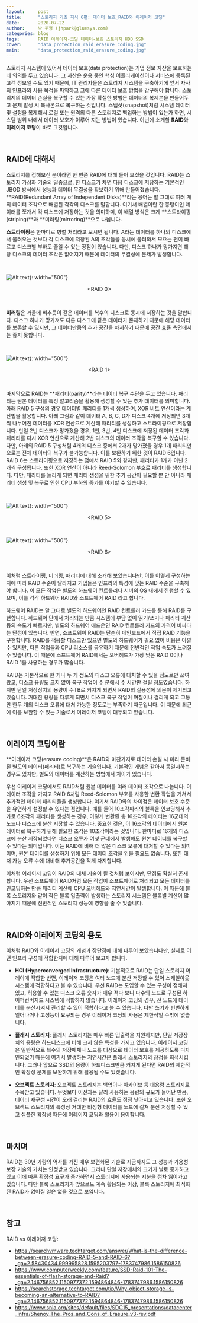 ```yaml
---
layout:     post
title:      "스토리지 기초 지식 6편: 데이터 보호_RAID와 이레이저 코딩"
date:       2020-07-22
author:     박 주형 (jhpark@gluesys.com)
categories: blog
tags:       RAID 이레이저-코딩 데이터-보호 스토리지 HDD SSD 
cover:      "data_protection_raid_erasure_coding.jpg"
main:       "data_protection_raid_erasure_coding.jpg"
---
```


스토리지 시스템에 있어서 데이터 보호(data protection)는 기업 정보 자산을 보호하는 데 의의를 두고 있습니다. 그 자산은 운용 중인 핵심 어플리케이션이나 서비스에 등록된 고객 정보일 수도 있기 때문에, IT 관리자들은 스토리지 시스템을 구축하기에 앞서 자사의 인프라와 사용 목적을 파악하고 그에 따른 데이터 보호 방법을 강구해야 합니다. 스토리지의 데이터 손실을 복구할 수 있는 가장 확실한 방법은 데이터의 복제본을 만들어두고 문제 발생 시 복사본으로 복구하는 것입니다. 스냅샷(snapshot)처럼 시스템 데이터 및 설정을 복제해서 로컬 또는 원격의 다른 스토리지로 백업하는 방법이 있는가 하면, 시스템 범위 내에서 데이터 보호가 이루어 지는 방법이 있습니다. 이번에 소개할 **RAID**와 **이레이저 코딩**이 바로 그것입니다.  

&nbsp;

## RAID에 대해서
  
스토리지를 접해보신 분이라면 한 번쯤 RAID에 대해 들어 보셨을 것입니다. RAID는 스토리지 가상화 기술의 일종으로, 한 디스크가 차면 다음 디스크에 저장하는 기본적인 JBOD 방식에서 성능과 데이터 무결성을 확보하기 위해 만들어졌습니다. **RAID(Redundant Array of Independent Disks)**라는 용어는 말 그대로 여러 개의 데이터 조각으로 배열된 각각의 디스크를 말합니다. 여기서 배열이란 한 뭉텅이인 데이터를 쪼개서 각 디스크에 저장하는 것을 의미하며, 이 배열 방식은 크게 **스트라이핑(striping)**과 **미러링(mirroring)**으로 나뉩니다.  

**스트라이핑**은 한마디로 병렬 처리라고 보시면 됩니다. A라는 데이터를 하나의 디스크에서 불러오는 것보다 각 디스크에 저장된 A의 조각들을 동시에 불러와서 모으는 편이 빠르고 디스크별 부하도 줄일 수 있는 장점이 있습니다. 다만, 디스크 하나가 망가지면 해당 디스크의 데이터 조각은 없어지기 때문에 데이터의 무결성에 문제가 발생합니다.  
  
&nbsp;  

![Alt text](/assets/RAID_0.png){: width="500"}
<center>&#60;RAID 0&#62;</center>

&nbsp;

**미러링**은 거울에 비추듯이 같은 데이터를 복수의 디스크로 동시에 저장하는 것을 말합니다. 디스크 하나가 망가져도 다른 디스크에 같은 데이터가 존재하기 때문에 해당 데이터를 보존할 수 있지만, 그 데이터만큼의 추가 공간을 차지하기 때문에 공간 효율 측면에서는 좋지 못합니다.  

&nbsp;  

![Alt text](/assets/RAID_1.png){: width="500"}
<center>&#60;RAID 1&#62;</center>

&nbsp;
  
마지막으로 RAID는 **패리티(parity)**라는 데이터 복구 수단을 두고 있습니다. 패리티는 원본 데이터를 특정 알고리즘을 활용해 생성할 수 있는 추가 데이터를 의미합니다. 아래 RAID 5 구성의 경우 데이터별 패리티를 1개씩 생성하며, XOR 비트 연산이라는 계산법을 활용합니다. 아래 그림과 같이 데이터 A, B, C, D가 디스크 4개에 저장되면 3개씩 나누어진 데이터를 XOR 연산으로 계산해 패리티를 생성하고 스트라이핑으로 저장합니다. 만일 2번 디스크가 망가졌을 경우, 1번, 3번, 4번 디스크에 저장된 데이터 조각과 패리티를 다시 XOR 연산으로 계산해 2번 디스크의 데이터 조각을 복구할 수 있습니다. 다만, 아래의 RAID 5 구성처럼 4개의 디스크 중에서 2개가 망가졌을 경우 1개 패리티만으로는 전체 데이터의 복구가 불가능합니다. 이를 보완하기 위한 것이 RAID 6입니다. RAID 6는 스트라이핑으로 저장하는 점에서 RAID 5와 같지만, 패리티가 1개가 아닌 2개씩 구성됩니다. 또한 XOR 연산이 아니라 Reed-Solomon 부호로 패리티를 생성합니다. 다만, 패리티를 늘리게 되면 패리티 생성을 위한 추가 공간이 필요할 뿐 만 아니라 패리티 생성 및 복구로 인한 CPU 부하의 증가를 야기할 수 있습니다.  

&nbsp;  

![Alt text](/assets/RAID_5.png){: width="500"}
<center>&#60;RAID 5&#62;</center>

&nbsp;

![Alt text](/assets/RAID_6.png){: width="500"}
<center>&#60;RAID 6&#62;</center>

&nbsp;

이처럼 스트라이핑, 미러링, 패리티에 대해 소개해 보았습니다만, 이를 어떻게 구성하는지에 따라 RAID 수준이 달라지고 기업들은 인프라의 특성에 맞는 RAID 수준을 구축해야 합니다. 이 모든 작업은 별도의 하드웨어 컨트롤러나 서버의 OS 내에서 진행할 수 있으며, 이를 각각 하드웨어 RAID와 소프트웨어 RAID 라고 합니다.  

하드웨어 RAID는 말 그대로 별도의 하드웨어인 RAID 컨트롤러 카드를 통해 RAID를 구현합니다. 하드웨어 단에서 처리되는 만큼 시스템에 부담 없이 읽기/쓰기나 패리티 계산 등의 속도가 빠르지만, 별도의 하드웨어 애드온인 RAID 컨트롤러 카드의 가격이 비싸다는 단점이 있습니다. 반면, 소프트웨어 RAID는 단순히 메인보드에서 직접 RAID 기능을 구현합니다. RAID를 적용할 디스크만 있으면 별도의 하드웨어가 필요 없어 비용은 아낄 수 있지만, 다른 작업들과 CPU 리소스를 공유하기 때문에 전반적인 작업 속도가 느려질 수 있습니다. 이 때문에 소프트웨어 RAID에서는 오버헤드가 가장 낮은 RAID 0이나 RAID 1을 사용하는 경우가 많습니다.  

RAID는 기본적으로 한 개나 두 개 정도의 디스크 오류에 대처할 수 있을 정도로만 쓰여 왔고, 디스크 용량도 크지 않아 복구 작업이 수 분에서 수 시간만 걸릴 정도였습니다. 하지만 단일 저장장치의 용량이 수TB로 커지게 되면서 RAID의 실용성에 의문이 제기되고 있습니다. 거대한 용량을 다루게 되면서 디스크 복구 작업이 며칠이나 걸리게 되고 그동안 한두 개의 디스크 오류에 대처 가능한 정도로는 부족하기 때문입니다. 이 때문에 최근에 이를 보완할 수 있는 기술로서 이레이저 코딩이 대두되고 있습니다.  

&nbsp;

## 이레이저 코딩이란
  
**이레이저 코딩(erasure coding)**은 RAID와 마찬가지로 데이터 손실 시 미리 준비된 별도의 데이터(패리티)로 복구하는 기술입니다. 기본적인 개념은 같아서 동일시하는 경우도 있지만, 별도의 데이터를 계산하는 방법에서 차이가 있습니다.  

우선 이레이저 코딩에서도 RAID처럼 원본 데이터를 여러 데이터 조각으로 나눕니다. 이 데이터 조각을 가지고 RAID 6처럼 Reed-Solomon 부호를 사용한 변환 작업을 거쳐서 추가적인 데이터 패리티들을 생성합니다. 여기서 RAID와의 차이점은 데이터 보호 수준을 유연하게 설정할 수 있다는 점입니다. 예를 들어 10조각짜리의 블록을 인코딩해서 추가로 6조각의 패리티를 생성하는 경우, 이렇게 변환된 총 16조각의 데이터는 16군데의 노드나 디스크에 분산 저장할 수 있습니다. 중요한 것은, 이 16조각의 데이터에서 원본 데이터로 복구하기 위해 필요한 조각은 10조각이라는 것입니다. 한마디로 16개의 디스크에 분산 저장되었다면 디스크 오류가 여섯 군데에서 발생해도 원본 데이터를 복구할 수 있다는 의미입니다. 이는 RAID에 비해 더 많은 디스크 오류에 대처할 수 있다는 의미이며, 원본 데이터를 생성하기 위해 모든 데이터 조각을 읽을 필요도 없습니다. 또한 대처 가능 오류 수에 대비해 추가공간을 적게 차지합니다.  

이처럼 이레이저 코딩이 RAID의 대체 기술이 될 것처럼 보이지만, 단점도 확실히 존재합니다. 우선 소프트웨어 RAID처럼 모든 작업이 소프트웨어로 처리되고 모든 데이터를 인코딩하는 만큼 패리티 계산에 CPU 오버헤드와 지연시간이 발생합니다. 이 때문에 블록 스토리지와 같이 작은 블록 입출력이 발생하는 스토리지 시스템은 블록별 계산이 많아지기 때문에 전반적인 스토리지 성능에 영향을 줄 수 있습니다.  

&nbsp;

## RAID와 이레이저 코딩의 용도
  
이처럼 RAID와 이레이저 코딩의 개념과 장단점에 대해 다루어 보았습니다만, 실제로 어떤 인프라 구성에 적합한지에 대해 다루어 보고자 합니다.  

 * **HCI (Hyperconverged Infrastructure)**: 기본적으로 RAID는 단일 스토리지 어레이에 적합한 반면, 이레이저 코딩은 여러 노드에 분산 저장할 수 있어 스케일아웃 시스템에 적합하다고 볼 수 있습니다. 우선 RAID는 도입할 수 있는 구성이 정해져 있고, 허용할 수 있는 디스크 오류 숫자가 매우 적다 보니 다수의 노드로 구성된 하이퍼컨버지드 시스템에 적합하지 않습니다. 이레이저 코딩의 경우, 전 노드에 데이터를 분산시켜서 관리할 수 있어 적합하다고 볼 수 있습니다. 다만 쓰기가 빈번하게 일어나거나 고성능이 요구되는 경우 이레이저 코딩의 사용은 제한적일 수밖에 없습니다.  

 * **플래시 스토리지**: 플래시 스토리지는 매우 빠른 입출력을 지원하지만, 단일 저장장치의 용량은 하드디스크에 비해 크지 않은 특성을 가지고 있습니다. 이레이저 코딩은 일반적으로 복수의 저장매체나 노드를 대상으로 데이터 보호를 제공하도록 디자인되었기 때문에 여기서 발생하는 지연시간은 플래시 스토리지의 장점을 희석시킵니다. 그러나 앞으로 SSD의 용량이 하드디스크만큼 커지게 된다면 RAID의 제한적인 확장성 문제를 보완하기 위해 활용될 수도 있겠습니다.  

 * **오브젝트 스토리지**: 오브젝트 스토리지는 백업이나 아카이브 등 대용량 스토리지로 주목받고 있습니다. 무엇보다 이전과는 달리 사용하는 용량의 규모가 늘어난 만큼, 데이터 재구성 시간이 오래 걸리는 RAID의 효율도 점점 낮아지고 있습니다. 또한 오브젝트 스토리지의 특성상 거대한 비정형 데이터를 노드에 걸쳐 분산 저장할 수 있고 심플한 확장성 때문에 이레이저 코딩과 활용이 용이합니다.  

&nbsp;

## 마치며
  
RAID는 30년 가량의 역사를 가진 매우 보편화된 기술로 지금까지도 그 성능과 가용성 보장 기술의 가치는 인정받고 있습니다. 그러나 단일 저장매체의 크기가 날로 증가하고 있고 이에 따른 확장성 요구가 증가하면서 스토리지에 사용되는 지분을 점차 잃어가고 있습니다. 다만 블록 스토리지가 앞으로도 계속 활용되는 이상, 블록 스토리지에 최적화된 RAID가 없어질 일은 없을 것으로 보입니다.  

&nbsp;

## 참고
  
RAID vs 이레이저 코딩: 
 * https://searchvmware.techtarget.com/answer/What-is-the-difference-between-erasure-coding-RAID-5-and-RAID-6?_ga=2.58430434.999995828.1595203797-1783747986.1586150826
 * https://www.computerweekly.com/feature/SSD-Raid-101-The-essentials-of-flash-storage-and-Raid?_ga=2.146756852.1150977372.1594864846-1783747986.1586150826
 * https://searchstorage.techtarget.com/tip/Why-object-storage-is-becoming-an-alternative-to-RAID?_ga=2.146756852.1150977372.1594864846-1783747986.1586150826
 * https://www.snia.org/sites/default/files/SDC15_presentations/datacenter_infra/Shenoy_The_Pros_and_Cons_of_Erasure_v3-rev.pdf